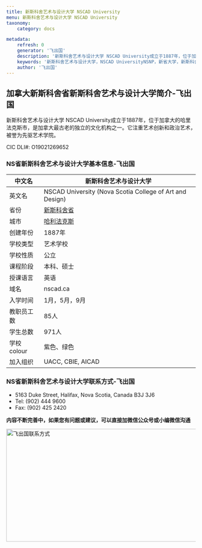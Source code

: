 ```yaml
---
title: 新斯科舍艺术与设计大学 NSCAD University
menu: 新斯科舍艺术与设计大学 NSCAD University
taxonomy:
    category: docs

metadata:
    refresh: 0
    generator: '飞出国'
    description: '新斯科舍艺术与设计大学 NSCAD University成立于1887年，位于加拿大的哈里法克斯市，是加拿大最古老的独立的文化机构之一。它注重艺术创新和政治艺术，被誉为先驱艺术学院。'
    keywords: '新斯科舍艺术与设计大学，NSCAD UniversityNSNP，新省大学，新斯科舍省教育'
    author: '飞出国'
---
```

## 加拿大新斯科舍省新斯科舍艺术与设计大学简介-飞出国

新斯科舍艺术与设计大学 NSCAD University成立于1887年，位于加拿大的哈里法克斯市，是加拿大最古老的独立的文化机构之一。它注重艺术创新和政治艺术，被誉为先驱艺术学院。

CIC DLI#: O19021269652

### NS省新斯科舍艺术与设计大学基本信息-飞出国

中文名 | 新斯科舍艺术与设计大学
----|------------
英文名 | NSCAD University (Nova Scotia College of Art and Design)
省份 | [新斯科舍省]
城市 | [哈利法克斯]
创建年份 | 1887年
学校类型 | 艺术学校
学校性质 | 公立
课程阶段 | 本科、硕士
授课语言 | 英语
域名 | nscad.ca
入学时间 | 1月，5月，9月
教职员工数 | 85人
学生总数 | 971人
学校colour | 紫色、绿色
加入组织 | UACC, CBIE, AICAD

### NS省新斯科舍艺术与设计大学联系方式-飞出国

* 5163 Duke Street, Halifax, Nova Scotia, Canada B3J 3J6
* Tel: (902) 444 9600 
* Fax: (902) 425 2420

**内容不断完善中，如果您有问题或建议，可以直接加微信公众号或小编微信沟通**

<img src="http://wx1.sinaimg.cn/mw1024/892c310fly1fgkvndf1s9j20p008d0v3.jpg" width = "900" height = "300" alt="飞出国联系方式" align=center />

[哈利法克斯]:/ca/ns/Halifax
[新斯科舍省]:/ca/ns